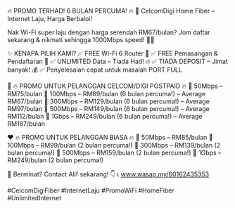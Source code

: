 🔥 PROMO TERHAD! 6 BULAN PERCUMA! 🔥
🚀 CelcomDigi Home Fiber – Internet Laju, Harga Berbaloi!

Nak Wi-Fi super laju dengan harga serendah RM67/bulan? Jom daftar sekarang & nikmati sehingga 1000Mbps speed! 📶💨

✨ KENAPA PILIH KAMI?
✅ FREE Wi-Fi 6 Router 📡
✅ FREE Pemasangan & Pendaftaran 🚀
✅ UNLIMITED Data – Tiada Had! 🔥
✅ TIADA DEPOSIT – Jimat banyak! 💰
✅ Penyelesaian cepat untuk masalah PORT FULL

💙 🔥 PROMO UNTUK PELANGGAN CELCOM/DIGI POSTPAID 🔥
🔹 50Mbps – RM75/bulan
🔹 100Mbps – RM89/bulan (6 bulan percuma!) – Average RM67/bulan
🔹 300Mbps – RM129/bulan (6 bulan percuma!) – Average RM97/bulan
🔹 500Mbps – RM149/bulan (6 bulan percuma!) – Average RM112/bulan
🔹 1Gbps – RM249/bulan (6 bulan percuma!) – Average RM187/bulan

❤️ 🔥 PROMO UNTUK PELANGGAN BIASA 🔥
🔸 50Mbps – RM85/bulan
🔸 100Mbps – RM99/bulan (2 bulan percuma!)
🔸 300Mbps – RM139/bulan (2 bulan percuma!)
🔸 500Mbps – RM159/bulan (2 bulan percuma!)
🔸 1Gbps – RM249/bulan (2 bulan percuma!)

📲 Berminat? Contact Alif sekarang! 👇
📞 www.wasap.my/60162435353

#CelcomDigiFiber #InternetLaju #PromoWiFi #HomeFiber #UnlimitedInternet
